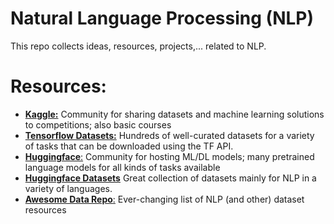 # Natural Language Processing (NLP)
This repo collects ideas, resources, projects,... related to NLP.

# Resources:

* [__Kaggle:__](https://www.kaggle.com) Community for sharing datasets and machine learning solutions to competitions; also basic courses
* [__Tensorflow Datasets:__](https://www.tensorflow.org/datasets) Hundreds of well-curated datasets for a variety of tasks that can be downloaded using the TF API.
* [__Huggingface__:](https://huggingface.co/) Community for hosting ML/DL models; many pretrained language models for all kinds of tasks available
* [__Huggingface Datasets__](https://huggingface.co/datasets) Great collection of datasets mainly for NLP in a variety of languages.
* [__Awesome Data Repo__:](https://github.com/awesomedata/awesome-public-datasets#naturallanguage) Ever-changing list of NLP (and other) dataset resources
